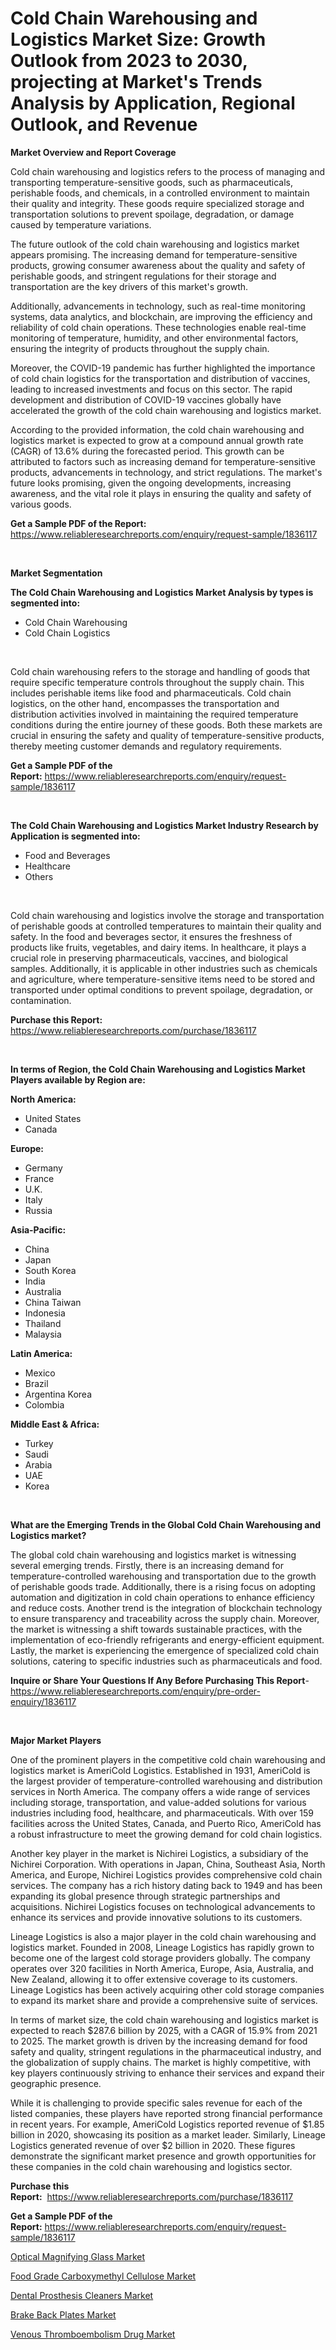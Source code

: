 <p><h1>Cold Chain Warehousing and Logistics Market Size: Growth Outlook from 2023 to 2030, projecting at Market's Trends Analysis by Application, Regional Outlook, and Revenue</h1></p><p><strong>Market Overview and Report Coverage</strong></p>
<p><p>Cold chain warehousing and logistics refers to the process of managing and transporting temperature-sensitive goods, such as pharmaceuticals, perishable foods, and chemicals, in a controlled environment to maintain their quality and integrity. These goods require specialized storage and transportation solutions to prevent spoilage, degradation, or damage caused by temperature variations.</p><p>The future outlook of the cold chain warehousing and logistics market appears promising. The increasing demand for temperature-sensitive products, growing consumer awareness about the quality and safety of perishable goods, and stringent regulations for their storage and transportation are the key drivers of this market's growth.</p><p>Additionally, advancements in technology, such as real-time monitoring systems, data analytics, and blockchain, are improving the efficiency and reliability of cold chain operations. These technologies enable real-time monitoring of temperature, humidity, and other environmental factors, ensuring the integrity of products throughout the supply chain.</p><p>Moreover, the COVID-19 pandemic has further highlighted the importance of cold chain logistics for the transportation and distribution of vaccines, leading to increased investments and focus on this sector. The rapid development and distribution of COVID-19 vaccines globally have accelerated the growth of the cold chain warehousing and logistics market.</p><p>According to the provided information, the cold chain warehousing and logistics market is expected to grow at a compound annual growth rate (CAGR) of 13.6% during the forecasted period. This growth can be attributed to factors such as increasing demand for temperature-sensitive products, advancements in technology, and strict regulations. The market's future looks promising, given the ongoing developments, increasing awareness, and the vital role it plays in ensuring the quality and safety of various goods.</p></p>
<p><strong>Get a Sample PDF of the Report:</strong> <a href="https://www.reliableresearchreports.com/enquiry/request-sample/1836117">https://www.reliableresearchreports.com/enquiry/request-sample/1836117</a></p>
<p>&nbsp;</p>
<p><strong>Market Segmentation</strong></p>
<p><strong>The Cold Chain Warehousing and Logistics Market Analysis by types is segmented into:</strong></p>
<p><ul><li>Cold Chain Warehousing</li><li>Cold Chain Logistics</li></ul></p>
<p>&nbsp;</p>
<p><p>Cold chain warehousing refers to the storage and handling of goods that require specific temperature controls throughout the supply chain. This includes perishable items like food and pharmaceuticals. Cold chain logistics, on the other hand, encompasses the transportation and distribution activities involved in maintaining the required temperature conditions during the entire journey of these goods. Both these markets are crucial in ensuring the safety and quality of temperature-sensitive products, thereby meeting customer demands and regulatory requirements.</p></p>
<p><strong>Get a Sample PDF of the Report:</strong>&nbsp;<a href="https://www.reliableresearchreports.com/enquiry/request-sample/1836117">https://www.reliableresearchreports.com/enquiry/request-sample/1836117</a></p>
<p>&nbsp;</p>
<p><strong>The Cold Chain Warehousing and Logistics Market Industry Research by Application is segmented into:</strong></p>
<p><ul><li>Food and Beverages</li><li>Healthcare</li><li>Others</li></ul></p>
<p>&nbsp;</p>
<p><p>Cold chain warehousing and logistics involve the storage and transportation of perishable goods at controlled temperatures to maintain their quality and safety. In the food and beverages sector, it ensures the freshness of products like fruits, vegetables, and dairy items. In healthcare, it plays a crucial role in preserving pharmaceuticals, vaccines, and biological samples. Additionally, it is applicable in other industries such as chemicals and agriculture, where temperature-sensitive items need to be stored and transported under optimal conditions to prevent spoilage, degradation, or contamination.</p></p>
<p><strong>Purchase this Report:</strong>&nbsp; <a href="https://www.reliableresearchreports.com/purchase/1836117">https://www.reliableresearchreports.com/purchase/1836117</a></p>
<p>&nbsp;</p>
<p><strong>In terms of Region, the Cold Chain Warehousing and Logistics Market Players available by Region are:</strong></p>
<p>
    <p> <strong> North America: </strong>
        <ul>
            <li>United States</li>
            <li>Canada</li>
        </ul>
        </p> 
    <p> <strong> Europe: </strong>
        <ul>
            <li>Germany</li>
            <li>France</li>
            <li>U.K.</li>
            <li>Italy</li>
            <li>Russia</li>
        </ul>
        </p> 
    <p> <strong> Asia-Pacific: </strong>
        <ul>
            <li>China</li>
            <li>Japan</li>
            <li>South Korea</li>
            <li>India</li>
            <li>Australia</li>
            <li>China Taiwan</li>
            <li>Indonesia</li>
            <li>Thailand</li>
            <li>Malaysia</li>
        </ul>
        </p> 
    <p> <strong> Latin America: </strong>
        <ul>
            <li>Mexico</li>
            <li>Brazil</li>
            <li>Argentina Korea</li>
            <li>Colombia</li>
        </ul>
        </p> 
    <p> <strong> Middle East & Africa: </strong>
        <ul>
            <li>Turkey</li>
            <li>Saudi</li>
            <li>Arabia</li>
            <li>UAE</li>
            <li>Korea</li>
        </ul>
    </p>
    </p>
<p>&nbsp;</p>
<p><strong>What are the Emerging Trends in the Global Cold Chain Warehousing and Logistics market?</strong></p>
<p><p>The global cold chain warehousing and logistics market is witnessing several emerging trends. Firstly, there is an increasing demand for temperature-controlled warehousing and transportation due to the growth of perishable goods trade. Additionally, there is a rising focus on adopting automation and digitization in cold chain operations to enhance efficiency and reduce costs. Another trend is the integration of blockchain technology to ensure transparency and traceability across the supply chain. Moreover, the market is witnessing a shift towards sustainable practices, with the implementation of eco-friendly refrigerants and energy-efficient equipment. Lastly, the market is experiencing the emergence of specialized cold chain solutions, catering to specific industries such as pharmaceuticals and food.</p></p>
<p><strong>Inquire or Share Your Questions If Any Before Purchasing This Report</strong>- <a href="https://www.reliableresearchreports.com/enquiry/pre-order-enquiry/1836117">https://www.reliableresearchreports.com/enquiry/pre-order-enquiry/1836117</a></p>
<p>&nbsp;</p>
<p><strong>Major Market Players</strong></p>
<p><p>One of the prominent players in the competitive cold chain warehousing and logistics market is AmeriCold Logistics. Established in 1931, AmeriCold is the largest provider of temperature-controlled warehousing and distribution services in North America. The company offers a wide range of services including storage, transportation, and value-added solutions for various industries including food, healthcare, and pharmaceuticals. With over 159 facilities across the United States, Canada, and Puerto Rico, AmeriCold has a robust infrastructure to meet the growing demand for cold chain logistics. </p><p>Another key player in the market is Nichirei Logistics, a subsidiary of the Nichirei Corporation. With operations in Japan, China, Southeast Asia, North America, and Europe, Nichirei Logistics provides comprehensive cold chain services. The company has a rich history dating back to 1949 and has been expanding its global presence through strategic partnerships and acquisitions. Nichirei Logistics focuses on technological advancements to enhance its services and provide innovative solutions to its customers.</p><p>Lineage Logistics is also a major player in the cold chain warehousing and logistics market. Founded in 2008, Lineage Logistics has rapidly grown to become one of the largest cold storage providers globally. The company operates over 320 facilities in North America, Europe, Asia, Australia, and New Zealand, allowing it to offer extensive coverage to its customers. Lineage Logistics has been actively acquiring other cold storage companies to expand its market share and provide a comprehensive suite of services.</p><p>In terms of market size, the cold chain warehousing and logistics market is expected to reach $287.6 billion by 2025, with a CAGR of 15.9% from 2021 to 2025. The market growth is driven by the increasing demand for food safety and quality, stringent regulations in the pharmaceutical industry, and the globalization of supply chains. The market is highly competitive, with key players continuously striving to enhance their services and expand their geographic presence.</p><p>While it is challenging to provide specific sales revenue for each of the listed companies, these players have reported strong financial performance in recent years. For example, AmeriCold Logistics reported revenue of $1.85 billion in 2020, showcasing its position as a market leader. Similarly, Lineage Logistics generated revenue of over $2 billion in 2020. These figures demonstrate the significant market presence and growth opportunities for these companies in the cold chain warehousing and logistics sector.</p></p>
<p><strong>Purchase this Report:</strong>&nbsp;&nbsp;<a href="https://www.reliableresearchreports.com/purchase/1836117">https://www.reliableresearchreports.com/purchase/1836117</a></p>
<p></p>
<p><strong>Get a Sample PDF of the Report:</strong>&nbsp;<a href="https://www.reliableresearchreports.com/enquiry/request-sample/1836117">https://www.reliableresearchreports.com/enquiry/request-sample/1836117</a></p>
<p><p><a href="https://www.linkedin.com/pulse/optical-magnifying-glass-market-share-amp-new-trends-analysis/">Optical Magnifying Glass Market</a></p><p><a href="https://medium.com/@joannebell6556/food-grade-carboxymethyl-cellulose-market-report-reveals-the-latest-trends-and-growth-opportunities-984ff9a584c0">Food Grade Carboxymethyl Cellulose Market</a></p><p><a href="https://www.linkedin.com/pulse/dental-prosthesis-cleaners-market-size-2023-2030-global/">Dental Prosthesis Cleaners Market</a></p><p><a href="https://www.linkedin.com/pulse/brake-back-plates-market-size-growth-forecast-from-2023/">Brake Back Plates Market</a></p><p><a href="https://medium.com/@markuspagac2023/venous-thromboembolism-drug-market-competitive-analysis-market-trends-and-forecast-to-2030-93f1eccd4f37">Venous Thromboembolism Drug Market</a></p></p>